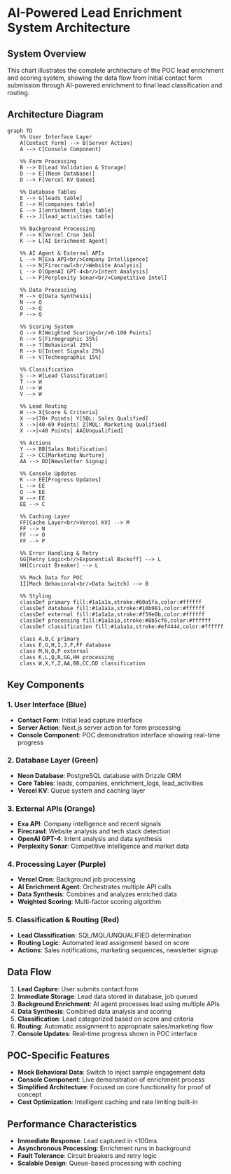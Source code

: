 # AI-Powered Lead Enrichment System Architecture

## System Overview

This chart illustrates the complete architecture of the POC lead enrichment and scoring system, showing the data flow from initial contact form submission through AI-powered enrichment to final lead classification and routing.

## Architecture Diagram

```mermaid
graph TD
    %% User Interface Layer
    A[Contact Form] --> B[Server Action]
    A --> C[Console Component]
    
    %% Form Processing
    B --> D[Lead Validation & Storage]
    D --> E[(Neon Database)]
    D --> F[Vercel KV Queue]
    
    %% Database Tables
    E --> G[leads table]
    E --> H[companies table]
    E --> I[enrichment_logs table]
    E --> J[lead_activities table]
    
    %% Background Processing
    F --> K[Vercel Cron Job]
    K --> L[AI Enrichment Agent]
    
    %% AI Agent & External APIs
    L --> M[Exa API<br/>Company Intelligence]
    L --> N[Firecrawl<br/>Website Analysis]
    L --> O[OpenAI GPT-4<br/>Intent Analysis]
    L --> P[Perplexity Sonar<br/>Competitive Intel]
    
    %% Data Processing
    M --> Q[Data Synthesis]
    N --> Q
    O --> Q
    P --> Q
    
    %% Scoring System
    Q --> R[Weighted Scoring<br/>0-100 Points]
    R --> S[Firmographic 35%]
    R --> T[Behavioral 25%]
    R --> U[Intent Signals 25%]
    R --> V[Technographic 15%]
    
    %% Classification
    S --> W[Lead Classification]
    T --> W
    U --> W
    V --> W
    
    %% Lead Routing
    W --> X{Score & Criteria}
    X -->|70+ Points| Y[SQL: Sales Qualified]
    X -->|40-69 Points| Z[MQL: Marketing Qualified]
    X -->|<40 Points| AA[Unqualified]
    
    %% Actions
    Y --> BB[Sales Notification]
    Z --> CC[Marketing Nurture]
    AA --> DD[Newsletter Signup]
    
    %% Console Updates
    K --> EE[Progress Updates]
    L --> EE
    Q --> EE
    W --> EE
    EE --> C
    
    %% Caching Layer
    FF[Cache Layer<br/>Vercel KV] --> M
    FF --> N
    FF --> O
    FF --> P
    
    %% Error Handling & Retry
    GG[Retry Logic<br/>Exponential Backoff] --> L
    HH[Circuit Breaker] --> L
    
    %% Mock Data for POC
    II[Mock Behavioral<br/>Data Switch] --> B
    
    %% Styling
    classDef primary fill:#1a1a1a,stroke:#60a5fa,color:#ffffff
    classDef database fill:#1a1a1a,stroke:#10b981,color:#ffffff
    classDef external fill:#1a1a1a,stroke:#f59e0b,color:#ffffff
    classDef processing fill:#1a1a1a,stroke:#8b5cf6,color:#ffffff
    classDef classification fill:#1a1a1a,stroke:#ef4444,color:#ffffff
    
    class A,B,C primary
    class E,G,H,I,J,F,FF database
    class M,N,O,P external
    class K,L,Q,R,GG,HH processing
    class W,X,Y,Z,AA,BB,CC,DD classification
```

## Key Components

### 1. User Interface (Blue)
- **Contact Form**: Initial lead capture interface
- **Server Action**: Next.js server action for form processing
- **Console Component**: POC demonstration interface showing real-time progress

### 2. Database Layer (Green)
- **Neon Database**: PostgreSQL database with Drizzle ORM
- **Core Tables**: leads, companies, enrichment_logs, lead_activities
- **Vercel KV**: Queue system and caching layer

### 3. External APIs (Orange)
- **Exa API**: Company intelligence and recent signals
- **Firecrawl**: Website analysis and tech stack detection
- **OpenAI GPT-4**: Intent analysis and data synthesis
- **Perplexity Sonar**: Competitive intelligence and market data

### 4. Processing Layer (Purple)
- **Vercel Cron**: Background job processing
- **AI Enrichment Agent**: Orchestrates multiple API calls
- **Data Synthesis**: Combines and analyzes enriched data
- **Weighted Scoring**: Multi-factor scoring algorithm

### 5. Classification & Routing (Red)
- **Lead Classification**: SQL/MQL/UNQUALIFIED determination
- **Routing Logic**: Automated lead assignment based on score
- **Actions**: Sales notifications, marketing sequences, newsletter signup

## Data Flow

1. **Lead Capture**: User submits contact form
2. **Immediate Storage**: Lead data stored in database, job queued
3. **Background Enrichment**: AI agent processes lead using multiple APIs
4. **Data Synthesis**: Combined data analysis and scoring
5. **Classification**: Lead categorized based on score and criteria
6. **Routing**: Automatic assignment to appropriate sales/marketing flow
7. **Console Updates**: Real-time progress shown in POC interface

## POC-Specific Features

- **Mock Behavioral Data**: Switch to inject sample engagement data
- **Console Component**: Live demonstration of enrichment process
- **Simplified Architecture**: Focused on core functionality for proof of concept
- **Cost Optimization**: Intelligent caching and rate limiting built-in

## Performance Characteristics

- **Immediate Response**: Lead captured in <100ms
- **Asynchronous Processing**: Enrichment runs in background
- **Fault Tolerance**: Circuit breakers and retry logic
- **Scalable Design**: Queue-based processing with caching

